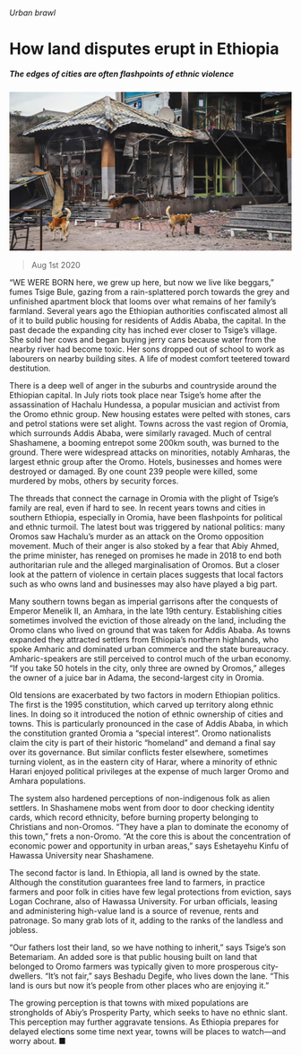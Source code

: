 ###### Urban brawl

# How land disputes erupt in Ethiopia 

##### The edges of cities are often flashpoints of ethnic violence 

![image](images/20200801_MAP003_0.jpg) 

> Aug 1st 2020 

“WE WERE BORN here, we grew up here, but now we live like beggars,” fumes Tsige Bule, gazing from a rain-splattered porch towards the grey and unfinished apartment block that looms over what remains of her family’s farmland. Several years ago the Ethiopian authorities confiscated almost all of it to build public housing for residents of Addis Ababa, the capital. In the past decade the expanding city has inched ever closer to Tsige’s village. She sold her cows and began buying jerry cans because water from the nearby river had become toxic. Her sons dropped out of school to work as labourers on nearby building sites. A life of modest comfort teetered toward destitution.

There is a deep well of anger in the suburbs and countryside around the Ethiopian capital. In July riots took place near Tsige’s home after the assassination of Hachalu Hundessa, a popular musician and activist from the Oromo ethnic group. New housing estates were pelted with stones, cars and petrol stations were set alight. Towns across the vast region of Oromia, which surrounds Addis Ababa, were similarly ravaged. Much of central Shashamene, a booming entrepot some 200km south, was burned to the ground. There were widespread attacks on minorities, notably Amharas, the largest ethnic group after the Oromo. Hotels, businesses and homes were destroyed or damaged. By one count 239 people were killed, some murdered by mobs, others by security forces.


The threads that connect the carnage in Oromia with the plight of Tsige’s family are real, even if hard to see. In recent years towns and cities in southern Ethiopia, especially in Oromia, have been flashpoints for political and ethnic turmoil. The latest bout was triggered by national politics: many Oromos saw Hachalu’s murder as an attack on the Oromo opposition movement. Much of their anger is also stoked by a fear that Abiy Ahmed, the prime minister, has reneged on promises he made in 2018 to end both authoritarian rule and the alleged marginalisation of Oromos. But a closer look at the pattern of violence in certain places suggests that local factors such as who owns land and businesses may also have played a big part.

Many southern towns began as imperial garrisons after the conquests of Emperor Menelik II, an Amhara, in the late 19th century. Establishing cities sometimes involved the eviction of those already on the land, including the Oromo clans who lived on ground that was taken for Addis Ababa. As towns expanded they attracted settlers from Ethiopia’s northern highlands, who spoke Amharic and dominated urban commerce and the state bureaucracy. Amharic-speakers are still perceived to control much of the urban economy. “If you take 50 hotels in the city, only three are owned by Oromos,” alleges the owner of a juice bar in Adama, the second-largest city in Oromia.

Old tensions are exacerbated by two factors in modern Ethiopian politics. The first is the 1995 constitution, which carved up territory along ethnic lines. In doing so it introduced the notion of ethnic ownership of cities and towns. This is particularly pronounced in the case of Addis Ababa, in which the constitution granted Oromia a “special interest”. Oromo nationalists claim the city is part of their historic “homeland” and demand a final say over its governance. But similar conflicts fester elsewhere, sometimes turning violent, as in the eastern city of Harar, where a minority of ethnic Harari enjoyed political privileges at the expense of much larger Oromo and Amhara populations.

The system also hardened perceptions of non-indigenous folk as alien settlers. In Shashamene mobs went from door to door checking identity cards, which record ethnicity, before burning property belonging to Christians and non-Oromos. “They have a plan to dominate the economy of this town,” frets a non-Oromo. “At the core this is about the concentration of economic power and opportunity in urban areas,” says Eshetayehu Kinfu of Hawassa University near Shashamene.

The second factor is land. In Ethiopia, all land is owned by the state. Although the constitution guarantees free land to farmers, in practice farmers and poor folk in cities have few legal protections from eviction, says Logan Cochrane, also of Hawassa University. For urban officials, leasing and administering high-value land is a source of revenue, rents and patronage. So many grab lots of it, adding to the ranks of the landless and jobless.

“Our fathers lost their land, so we have nothing to inherit,” says Tsige’s son Betemariam. An added sore is that public housing built on land that belonged to Oromo farmers was typically given to more prosperous city-dwellers. “It’s not fair,” says Beshadu Degife, who lives down the lane. “This land is ours but now it’s people from other places who are enjoying it.”

The growing perception is that towns with mixed populations are strongholds of Abiy’s Prosperity Party, which seeks to have no ethnic slant. This perception may further aggravate tensions. As Ethiopia prepares for delayed elections some time next year, towns will be places to watch—and worry about. ■

